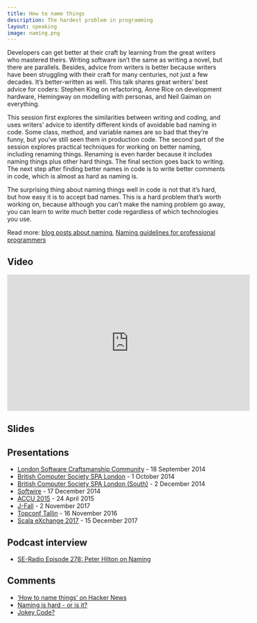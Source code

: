 ```yaml
---
title: How to name things
description: The hardest problem in programming
layout: speaking
image: naming.png
---
```


Developers can get better at their craft by learning from the great writers who mastered theirs. Writing software isn’t the same as writing a novel, but there are parallels. Besides, advice from writers is better because writers have been struggling with their craft for many centuries, not just a few decades. It’s better-written as well. This talk shares great writers’ best advice for coders: Stephen King on refactoring, Anne Rice on development hardware, Hemingway on modelling with personas, and Neil Gaiman on everything.

This session first explores the similarities between writing and coding, and uses writers’ advice to identify different kinds of avoidable bad naming in code. Some class, method, and variable names are so bad that they’re funny, but you’ve still seen them in production code. The second part of the session explores practical techniques for working on better naming, including renaming things. Renaming is even harder because it includes naming things plus other hard things. The final section goes back to writing. The next step after finding better names in code is to write better comments in code, which is almost as hard as naming is.

The surprising thing about naming things well in code is not that it’s hard, but how easy it is to accept bad names. This is a hard problem that’s worth working on, because although you can’t make the naming problem go away, you can learn to write much better code regardless of which technologies you use.

Read more: [blog posts about naming](../tag/naming), [Naming guidelines for professional programmers](naming-guidelines.html)

## Video

<iframe width="560" height="315" src="https://www.youtube.com/embed/SctS56YQ6fg" frameborder="0" allowfullscreen></iframe>

<!-- <iframe width="560" height="315" src="https://www.youtube.com/embed/27bTVvrCNFI" frameborder="0" allowfullscreen></iframe>

[Scala eXchange 2017 _How to name things_ video at skillsmatter.com](https://skillsmatter.com/skillscasts/11207-how-to-name-things-the-hardest-problem-in-programming)

[2014 _How to name things_ video at skillsmatter.com](https://skillsmatter.com/skillscasts/5747-how-to-name-things-the-solution-to-the-hardest-problem-in-programming) -->


## Slides

<script async class="speakerdeck-embed" data-id="023b39bcba1e4f8e93402e3b3d643e60" data-ratio="1.77777777777778" src="//speakerdeck.com/assets/embed.js"></script>

## Presentations

* [London Software Craftsmanship Community](http://www.meetup.com/london-software-craftsmanship/events/206817472/) - 18 September 2014
* [British Computer Society SPA London](http://www.eventbrite.co.uk/e/spa-282-how-to-name-things-the-solution-to-the-hardest-problem-in-programming-tickets-13317502007) - 1 October 2014
* [British Computer Society SPA London (South)](http://www.bcs-spa.org/) - 2 December 2014
* [Softwire](http://www.softwire.com) - 17 December 2014
* [ACCU 2015](http://accu.org/index.php/conferences/accu_conference_2015/accu2015_schedule) - 24 April 2015
* [J-Fall](http://jfall.nl/) - 2 November 2017
* [Topconf Tallin](https://www.topconf.com/conference//topconf-tallinn-2017/talk/how-to-name-things-the-hardest-problem-in-programming/) - 16 November 2016
* [Scala eXchange 2017](https://skillsmatter.com/conferences/8784-scala-exchange-2017) - 15 December 2017


## Podcast interview

* [SE-Radio Episode 278: Peter Hilton on Naming](http://www.se-radio.net/2016/12/se-radio-episode-278-peter-hilton-on-naming/)

## Comments

* [‘How to name things’ on Hacker News](https://news.ycombinator.com/item?id=9598527)
* [Naming is hard - or is it?](http://www.levelofindirection.com/journal/2015/5/1/naming-is-hard-or-is-it.html)
* [Jokey Code?](http://wordaligned.org/articles/jokey-code)

